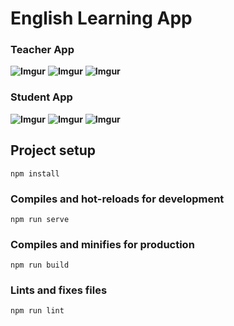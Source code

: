 # English Learning App
### Teacher App
**![Imgur](https://github.com/timegold-websrc/English-Learning-App/blob/master/teacher1.png)**
**![Imgur](https://github.com/timegold-websrc/English-Learning-App/blob/master/teacher2.png)**
**![Imgur](https://github.com/timegold-websrc/English-Learning-App/blob/master/teacher3.png)**
### Student App
**![Imgur](https://github.com/timegold-websrc/English-Learning-App/blob/master/student1.png)**
**![Imgur](https://github.com/timegold-websrc/English-Learning-App/blob/master/student2.png)**
**![Imgur](https://github.com/timegold-websrc/English-Learning-App/blob/master/student3.png)**
## Project setup
```
npm install
```

### Compiles and hot-reloads for development
```
npm run serve
```

### Compiles and minifies for production
```
npm run build
```

### Lints and fixes files
```
npm run lint
```
